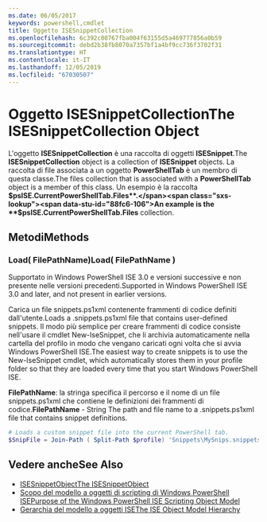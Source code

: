 ```yaml
---
ms.date: 06/05/2017
keywords: powershell,cmdlet
title: Oggetto ISESnippetCollection
ms.openlocfilehash: 6c392c08767fba004f63155d5a469777856a0b59
ms.sourcegitcommit: debd2b38fb8070a7357bf1a4bf9cc736f3702f31
ms.translationtype: HT
ms.contentlocale: it-IT
ms.lasthandoff: 12/05/2019
ms.locfileid: "67030507"
---
```

# <a name="the-isesnippetcollection-object"></a><span data-ttu-id="88fc6-103">Oggetto ISESnippetCollection</span><span class="sxs-lookup"><span data-stu-id="88fc6-103">The ISESnippetCollection Object</span></span>

<span data-ttu-id="88fc6-104">L'oggetto **ISESnippetCollection** è una raccolta di oggetti **ISESnippet**.</span><span class="sxs-lookup"><span data-stu-id="88fc6-104">The **ISESnippetCollection** object is a collection of **ISESnippet** objects.</span></span> <span data-ttu-id="88fc6-105">La raccolta di file associata a un oggetto **PowerShellTab** è un membro di questa classe.</span><span class="sxs-lookup"><span data-stu-id="88fc6-105">The files collection that is associated with a **PowerShellTab** object is a member of this class.</span></span> <span data-ttu-id="88fc6-106">Un esempio è la raccolta **$psISE.CurrentPowerShellTab.Files**.</span><span class="sxs-lookup"><span data-stu-id="88fc6-106">An example is the **$psISE.CurrentPowerShellTab.Files** collection.</span></span>

## <a name="methods"></a><span data-ttu-id="88fc6-107">Metodi</span><span class="sxs-lookup"><span data-stu-id="88fc6-107">Methods</span></span>

### <a name="load-filepathname-"></a><span data-ttu-id="88fc6-108">Load\( FilePathName\)</span><span class="sxs-lookup"><span data-stu-id="88fc6-108">Load\( FilePathName \)</span></span>

<span data-ttu-id="88fc6-109">Supportato in Windows PowerShell ISE 3.0 e versioni successive e non presente nelle versioni precedenti.</span><span class="sxs-lookup"><span data-stu-id="88fc6-109">Supported in Windows PowerShell ISE 3.0 and later, and not present in earlier versions.</span></span>

<span data-ttu-id="88fc6-110">Carica un file snippets.ps1xml contenente frammenti di codice definiti dall'utente.</span><span class="sxs-lookup"><span data-stu-id="88fc6-110">Loads a .snippets.ps1xml file that contains user-defined snippets.</span></span> <span data-ttu-id="88fc6-111">Il modo più semplice per creare frammenti di codice consiste nell'usare il cmdlet New-IseSnippet, che li archivia automaticamente nella cartella del profilo in modo che vengano caricati ogni volta che si avvia Windows PowerShell ISE.</span><span class="sxs-lookup"><span data-stu-id="88fc6-111">The easiest way to create snippets is to use the New-IseSnippet cmdlet, which automatically stores them in your profile folder so that they are loaded every time that you start Windows PowerShell ISE.</span></span>

<span data-ttu-id="88fc6-112">**FilePathName**: la stringa specifica il percorso e il nome di un file snippets.ps1xml che contiene le definizioni dei frammenti di codice.</span><span class="sxs-lookup"><span data-stu-id="88fc6-112">**FilePathName** - String The path and file name to a .snippets.ps1xml file that contains snippet definitions.</span></span>

```powershell
# Loads a custom snippet file into the current PowerShell tab.
$SnipFile = Join-Path ( Split-Path $profile) 'Snippets\MySnips.snippets.ps1xml' $psISE.CurrentPowerShellTab.Snippets.Add($SnipPath)
```

## <a name="see-also"></a><span data-ttu-id="88fc6-113">Vedere anche</span><span class="sxs-lookup"><span data-stu-id="88fc6-113">See Also</span></span>

- [<span data-ttu-id="88fc6-114">ISESnippetObject</span><span class="sxs-lookup"><span data-stu-id="88fc6-114">The ISESnippetObject</span></span>](The-ISESnippetObject.md)
- [<span data-ttu-id="88fc6-115">Scopo del modello a oggetti di scripting di Windows PowerShell ISE</span><span class="sxs-lookup"><span data-stu-id="88fc6-115">Purpose of the Windows PowerShell ISE Scripting Object Model</span></span>](Purpose-of-the-Windows-PowerShell-ISE-Scripting-Object-Model.md)
- [<span data-ttu-id="88fc6-116">Gerarchia del modello a oggetti ISE</span><span class="sxs-lookup"><span data-stu-id="88fc6-116">The ISE Object Model Hierarchy</span></span>](The-ISE-Object-Model-Hierarchy.md)
